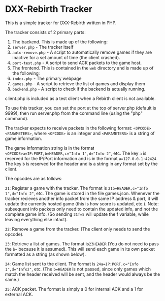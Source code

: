 # DXX-Rebirth Tracker
This is a simple tracker for DXX-Rebirth written in PHP.

The tracker consists of 2 primary parts:

1. The backend. This is made up of the following:
  1. `server.php` - The tracker itself
  2. `auto-remove.php` - A script to automatically remove games if they are inactive for a set amount of time (the client crashed).
  3. `port-test.php` - A script to send ACK packets to the game host.
2. The frontend. This is contained in the `web` directory and is made up of the following:
  1. `index.php` - The primary webpage
  2. `games.php` - A script to retrieve the list of games and display them
  3. `backend.php` - A script to check if the backend is actually running.

client.php is included as a test client when a Rebirth client is not available.

To use this tracker, you can set the port at the top of server.php (default is 9999), then run server.php from the command line (using the "php" command).

The tracker expects to receive packets in the following format: `<OPCODE><PARAMETERS>`, where `<OPCODE>` is an integer and `<PARAMETERS>` is a string of game information.

The game information string is in the format `<OPCODE>a=IP:PORT,b=HEADER,c="Info 1",d="Info 2"`, etc. The key `a` is reserved for the IP/Port information and is in the format `a=127.0.0.1:42424`. The key `b` is reserved for the header and is a string in any format set by the client.

The opcodes are as follows:

  `21`: Register a game with the tracker. The format is `21b=HEADER,c="Info 1",d="Info 2"`, etc. The game is stored in the file games.json. Whenever the tracker recieves another info packet from the same IP address & port, it will update the currently hosted game (this is how score is updated, etc.). Note: subsequent info packets only need to contain the updated info, and not the complete game info. (So sending `21f=5` will update the f variable, while leaving everything else intact).

  `22`: Remove a game from the tracker. (The client only needs to send the opcode).

  `23`: Retrieve a list of games. The format is`23HEADER` (You do not need to pass the `b=` because it is assumed). This will send each game in its own packet formatted as a string (as shown below).
  
  `24`: Game list sent to the client. The format is `24a=IP:PORT,c="Info 1",d="Info2"`, etc. (The `b=HEADER` is not passed, since only games which match the header received will be sent, and the header would always be the same.)

`25`: ACK packet. The format is simply a 0 for internal ACK and a 1 for external ACK.
